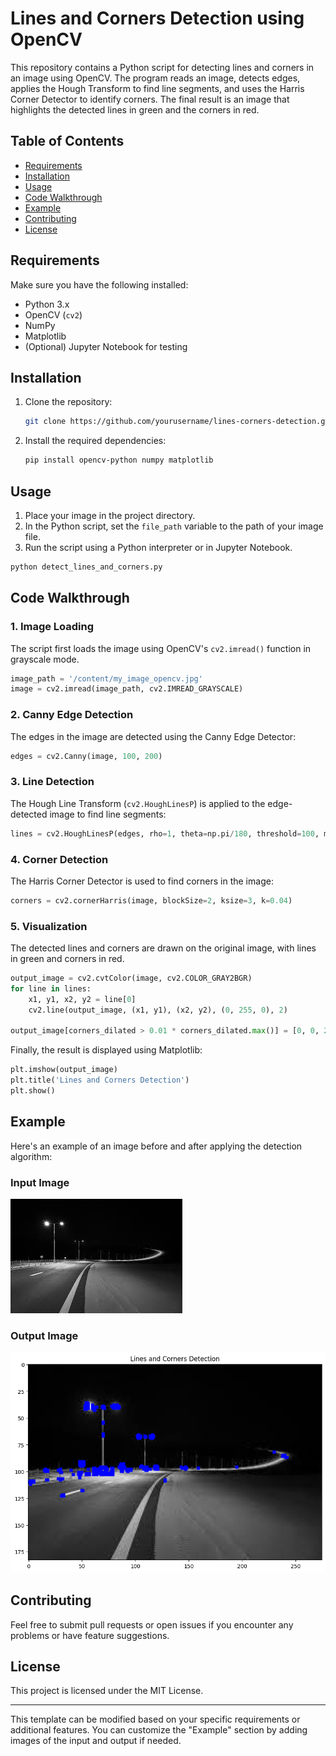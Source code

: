# Lines and Corners Detection using OpenCV

This repository contains a Python script for detecting lines and corners in an image using OpenCV. The program reads an image, detects edges, applies the Hough Transform to find line segments, and uses the Harris Corner Detector to identify corners. The final result is an image that highlights the detected lines in green and the corners in red.

## Table of Contents

- [Requirements](#requirements)
- [Installation](#installation)
- [Usage](#usage)
- [Code Walkthrough](#code-walkthrough)
- [Example](#example)
- [Contributing](#contributing)
- [License](#license)

## Requirements

Make sure you have the following installed:
- Python 3.x
- OpenCV (`cv2`)
- NumPy
- Matplotlib
- (Optional) Jupyter Notebook for testing

## Installation

1. Clone the repository:
   ```bash
   git clone https://github.com/yourusername/lines-corners-detection.git
   ```

2. Install the required dependencies:
   ```bash
   pip install opencv-python numpy matplotlib
   ```

## Usage

1. Place your image in the project directory.
2. In the Python script, set the `file_path` variable to the path of your image file.
3. Run the script using a Python interpreter or in Jupyter Notebook.

```bash
python detect_lines_and_corners.py
```

## Code Walkthrough

### 1. Image Loading

The script first loads the image using OpenCV's `cv2.imread()` function in grayscale mode.

```python
image_path = '/content/my_image_opencv.jpg'
image = cv2.imread(image_path, cv2.IMREAD_GRAYSCALE)
```

### 2. Canny Edge Detection

The edges in the image are detected using the Canny Edge Detector:

```python
edges = cv2.Canny(image, 100, 200)
```

### 3. Line Detection

The Hough Line Transform (`cv2.HoughLinesP`) is applied to the edge-detected image to find line segments:

```python
lines = cv2.HoughLinesP(edges, rho=1, theta=np.pi/180, threshold=100, minLineLength=50, maxLineGap=10)
```

### 4. Corner Detection

The Harris Corner Detector is used to find corners in the image:

```python
corners = cv2.cornerHarris(image, blockSize=2, ksize=3, k=0.04)
```

### 5. Visualization

The detected lines and corners are drawn on the original image, with lines in green and corners in red.

```python
output_image = cv2.cvtColor(image, cv2.COLOR_GRAY2BGR)
for line in lines:
    x1, y1, x2, y2 = line[0]
    cv2.line(output_image, (x1, y1), (x2, y2), (0, 255, 0), 2)

output_image[corners_dilated > 0.01 * corners_dilated.max()] = [0, 0, 255]
```

Finally, the result is displayed using Matplotlib:

```python
plt.imshow(output_image)
plt.title('Lines and Corners Detection')
plt.show()
```

## Example

Here's an example of an image before and after applying the detection algorithm:

### Input Image
![Input Image](my_image_opencv.jpg)

### Output Image
![Output Image](my_image_opencv_post.png)

## Contributing

Feel free to submit pull requests or open issues if you encounter any problems or have feature suggestions.

## License

This project is licensed under the MIT License.

---

This template can be modified based on your specific requirements or additional features. You can customize the "Example" section by adding images of the input and output if needed.
